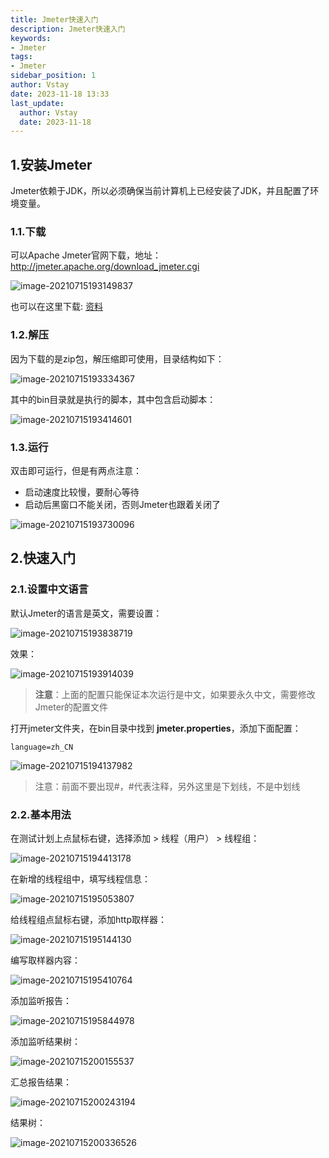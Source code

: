 ```yaml
---
title: Jmeter快速入门
description: Jmeter快速入门
keywords:
- Jmeter
tags:
- Jmeter
sidebar_position: 1
author: Vstay
date: 2023-11-18 13:33
last_update:
  author: Vstay
  date: 2023-11-18
---
```


## 1.安装Jmeter

Jmeter依赖于JDK，所以必须确保当前计算机上已经安装了JDK，并且配置了环境变量。



### 1.1.下载

可以Apache Jmeter官网下载，地址：http://jmeter.apache.org/download_jmeter.cgi

![image-20210715193149837](https://cdn.jsdelivr.net/gh/Vstay97/Img_storage@master/blog/2023/Jmeter%E5%BF%AB%E9%80%9F%E5%85%A5%E9%97%A8/202311181335954.png)



也可以在这里下载: [资料](https://github.com/Vstay97/Materials/tree/main/tutorial/%E9%BB%91%E9%A9%AC/SpringCloud/%E5%BE%AE%E6%9C%8D%E5%8A%A1%E4%BF%9D%E6%8A%A4)



### 1.2.解压

因为下载的是zip包，解压缩即可使用，目录结构如下：

![image-20210715193334367](https://cdn.jsdelivr.net/gh/Vstay97/Img_storage@master/blog/2023/Jmeter%E5%BF%AB%E9%80%9F%E5%85%A5%E9%97%A8/202311181335955.png)

其中的bin目录就是执行的脚本，其中包含启动脚本：

![image-20210715193414601](https://cdn.jsdelivr.net/gh/Vstay97/Img_storage@master/blog/2023/Jmeter%E5%BF%AB%E9%80%9F%E5%85%A5%E9%97%A8/202311181335956.png)

### 1.3.运行

双击即可运行，但是有两点注意：

- 启动速度比较慢，要耐心等待
- 启动后黑窗口不能关闭，否则Jmeter也跟着关闭了

![image-20210715193730096](https://cdn.jsdelivr.net/gh/Vstay97/Img_storage@master/blog/2023/Jmeter%E5%BF%AB%E9%80%9F%E5%85%A5%E9%97%A8/202311181335957.png)



## 2.快速入门



### 2.1.设置中文语言

默认Jmeter的语言是英文，需要设置：

![image-20210715193838719](https://cdn.jsdelivr.net/gh/Vstay97/Img_storage@master/blog/2023/Jmeter%E5%BF%AB%E9%80%9F%E5%85%A5%E9%97%A8/202311181335958.png)

效果：

![image-20210715193914039](https://cdn.jsdelivr.net/gh/Vstay97/Img_storage@master/blog/2023/Jmeter%E5%BF%AB%E9%80%9F%E5%85%A5%E9%97%A8/202311181335959.png)



> **注意**：上面的配置只能保证本次运行是中文，如果要永久中文，需要修改Jmeter的配置文件



打开jmeter文件夹，在bin目录中找到 **jmeter.properties**，添加下面配置：

```properties
language=zh_CN
```

![image-20210715194137982](https://cdn.jsdelivr.net/gh/Vstay97/Img_storage@master/blog/2023/Jmeter%E5%BF%AB%E9%80%9F%E5%85%A5%E9%97%A8/202311181335960.png)



> 注意：前面不要出现#，#代表注释，另外这里是下划线，不是中划线





### 2.2.基本用法

在测试计划上点鼠标右键，选择添加 > 线程（用户） > 线程组：

![image-20210715194413178](https://cdn.jsdelivr.net/gh/Vstay97/Img_storage@master/blog/2023/Jmeter%E5%BF%AB%E9%80%9F%E5%85%A5%E9%97%A8/202311181335961.png)

在新增的线程组中，填写线程信息：

![image-20210715195053807](https://cdn.jsdelivr.net/gh/Vstay97/Img_storage@master/blog/2023/Jmeter%E5%BF%AB%E9%80%9F%E5%85%A5%E9%97%A8/202311181335962.png)



给线程组点鼠标右键，添加http取样器：

![image-20210715195144130](https://cdn.jsdelivr.net/gh/Vstay97/Img_storage@master/blog/2023/Jmeter%E5%BF%AB%E9%80%9F%E5%85%A5%E9%97%A8/202311181335964.png)



编写取样器内容：

![image-20210715195410764](https://cdn.jsdelivr.net/gh/Vstay97/Img_storage@master/blog/2023/Jmeter%E5%BF%AB%E9%80%9F%E5%85%A5%E9%97%A8/202311181335965.png)



添加监听报告：

![image-20210715195844978](https://cdn.jsdelivr.net/gh/Vstay97/Img_storage@master/blog/2023/Jmeter%E5%BF%AB%E9%80%9F%E5%85%A5%E9%97%A8/202311181335966.png)

添加监听结果树：

![image-20210715200155537](https://cdn.jsdelivr.net/gh/Vstay97/Img_storage@master/blog/2023/Jmeter%E5%BF%AB%E9%80%9F%E5%85%A5%E9%97%A8/202311181335967.png)



汇总报告结果：

![image-20210715200243194](https://cdn.jsdelivr.net/gh/Vstay97/Img_storage@master/blog/2023/Jmeter%E5%BF%AB%E9%80%9F%E5%85%A5%E9%97%A8/202311181335968.png)

结果树：

![image-20210715200336526](https://cdn.jsdelivr.net/gh/Vstay97/Img_storage@master/blog/2023/Jmeter%E5%BF%AB%E9%80%9F%E5%85%A5%E9%97%A8/202311181335969.png)


